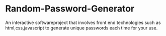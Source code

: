 # Random-Password-Generator
An interactive softwareproject that involves front end technologies such as html,css,javascript to generate unique passwords each time for your use.
